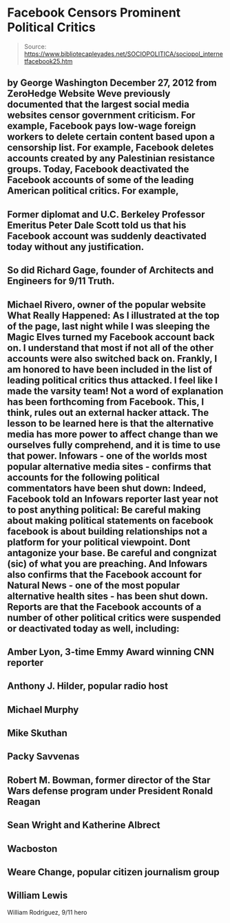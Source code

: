 # Facebook Censors Prominent Political Critics

> Source: https://www.bibliotecapleyades.net/SOCIOPOLITICA/sociopol_internetfacebook25.htm

by George Washington
December 27, 2012
from
ZeroHedge Website
Weve previously documented that the
largest social media websites censor government criticism.
For example, Facebook pays low-wage foreign
workers
to delete certain content based upon a
censorship list.
For example, Facebook deletes accounts created
by any Palestinian resistance groups. Today, Facebook deactivated the
Facebook accounts of some of the leading American political critics.
For example,
-
Former diplomat and U.C. Berkeley
Professor Emeritus Peter Dale Scott told us that his Facebook
account was suddenly deactivated today without any justification.
-
So did Richard Gage, founder of
Architects and Engineers for 9/11 Truth.
-
Michael Rivero, owner of the
popular website
What Really Happened:
As I illustrated at the top of the
page, last night while I was sleeping the Magic Elves turned my
Facebook account back on.
I understand that most if not all of
the other accounts were also switched back on. Frankly, I am
honored to have been included in the list of leading political
critics thus attacked. I feel like I made the varsity team!
Not a word of explanation has been forthcoming from Facebook.
This, I think, rules out an external hacker attack.
The lesson to be learned here is that the alternative media has
more power to affect change than we ourselves fully comprehend,
and it is time to use that power.
Infowars - one of the worlds
most popular alternative media sites -
confirms that accounts for the following political commentators have
been shut down:
Indeed, Facebook
told an Infowars reporter last year not to post anything political:
Be careful making about making political
statements on facebook
facebook is about building relationships not a
platform for your political viewpoint. Dont antagonize your base. Be
careful and congnizat (sic) of what you are preaching.
And Infowars also confirms that the Facebook
account for
Natural News - one of the
most popular alternative health sites - has been shut down.
Reports are that the Facebook accounts of a
number of other political critics were suspended or deactivated today as
well, including:
-
Amber Lyon,
3-time Emmy Award winning CNN reporter
-
Anthony J. Hilder, popular radio host
-
Michael Murphy
-
Mike Skuthan
-
Packy Savvenas
-
Robert M. Bowman, former director of the
Star Wars defense program under President Ronald Reagan
-
Sean Wright and Katherine Albrect
-
Wacboston
-
Weare Change, popular
citizen journalism group
-
William Lewis
-
William Rodriguez,
9/11 hero

